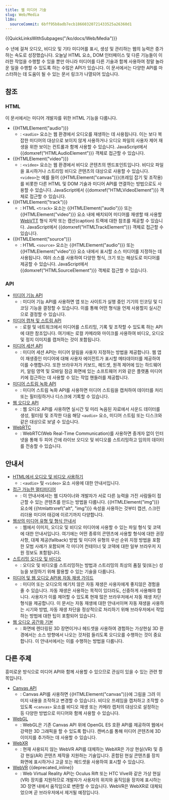 ```yaml
---
title: 웹 미디어 기술
slug: Web/Media
l10n:
  sourceCommit: 6bff95b8adb7ecb18660320721433525a26360d1
---
```


{{QuickLinksWithSubpages("/ko/docs/Web/Media")}}

수 년에 걸쳐 오디오, 비디오 및 기타 미디어를 표시, 생성 및 관리하는 웹의 능력은 증가하는 속도로 성장했습니다. 오늘날 HTML 요소, DOM 인터페이스 및 다른 기능들이 이러한 작업을 수행할 수 있을 뿐만 아니라 미디어를 다른 기술과 함께 사용하여 정말 놀라운 일을 수행할 수 있도록 하는 수많은 API가 있습니다. 이 문서에서는 다양한 API를 마스터하는 데 도움이 될 수 있는 문서 링크가 나열되어 있습니다.

## 참조

### HTML

이 문서에서는 미디어 개발자를 위한 HTML 기능을 다룹니다.

- {{HTMLElement("audio")}}
  - : `<audio>` 요소는 웹 환경에서 오디오를 재생하는 데 사용됩니다. 이는 보다 복잡한 미디어의 대상으로 보이지 않게 사용하거나 오디오 파일의 사용자 제어 재생을 위한 보이는 컨트롤과 함께 사용할 수 있습니다. JavaScript에서 {{domxref("HTMLAudioElement")}} 객체로 접근할 수 있습니다.
- {{HTMLElement("video")}}
  - : `<video>` 요소는 웹 환경에서 비디오 콘텐츠의 엔드포인트입니다. 비디오 파일을 표시하거나 스트리밍 비디오 콘텐츠의 대상으로 사용할 수 있습니다. `<video>`는 예를 들어 {{HTMLElement("canvas")}}(프레임 잡기 및 조작용)를 비롯한 다른 HTML 및 DOM 기술과 미디어 API를 연결하는 방법으로도 사용할 수 있습니다. JavaScript에서 {{domxref("HTMLVideoElement")}} 객체로 접근할 수 있습니다.
- {{HTMLElement("track")}}
  - : HTML `<track>` 요소는 {{HTMLElement("audio")}} 또는 {{HTMLElement("video")}} 요소 내에 배치되어 미디어를 재생할 때 사용할 [WebVTT](/ko/docs/Web/API/WebVTT_API) 형식 자막 또는 캡션(caption) 트랙에 대한 참조를 제공할 수 있습니다. JavaScript에서 {{domxref("HTMLTrackElement")}} 객체로 접근할 수 있습니다.
- {{HTMLElement("source")}}
  - : HTML `<source>` 요소는 {{HTMLElement("audio")}} 또는 {{HTMLElement("video")}} 요소 내에서 표시할 소스 미디어를 지정하는 데 사용됩니다. 여러 소스를 사용하여 다양한 형식, 크기 또는 해상도로 미디어를 제공할 수 있습니다. JavaScript에서 {{domxref("HTMLSourceElement")}} 객체로 접근할 수 있습니다.

### API

- [미디어 기능 API](/ko/docs/Web/API/Media_Capabilities_API)
  - : 미디어 기능 API를 사용하면 앱 또는 사이트가 실행 중인 기기의 인코딩 및 디코딩 기능을 결정할 수 있습니다. 이를 통해 어떤 형식을 언제 사용할지 실시간으로 결정할 수 있습니다.
- [미디어 캡쳐 및 스트림 API](/ko/docs/Web/API/Media_Capture_and_Streams_API)
  - : 로컬 및 네트워크에서 미디어를 스트리밍, 기록 및 조작할 수 있도록 하는 API에 대한 참조입니다. 여기에는 로컬 카메라와 마이크를 사용하여 비디오, 오디오 및 정지 이미지를 캡처하는 것이 포함됩니다.
- [미디어 세션 API](/ko/docs/Web/API/Media_Session_API)
  - : 미디어 세션 API는 미디어 알림을 사용자 지정하는 방법을 제공합니다. 웹 앱이 재생중인 미디어에 대해 사용자 에이전트가 표시할 메타데이터를 제공하여 이를 수행합니다. 또한 브라우저가 키보드, 헤드셋, 원격 제어에 있는 하드웨어 키, 알림 영역 및 모바일 잠금 화면에 있는 소프트웨어 키와 같은 플랫폼 미디어 키에 접근하는 데 사용할 수 있는 작업 핸들러를 제공합니다.
- [미디어 스트림 녹화 API](/ko/docs/Web/API/MediaStream_Recording_API)
  - : 미디어 스트림 녹화 API를 사용하면 미디어 스트림을 캡처하여 데이터를 처리 또는 필터링하거나 디스크에 기록할 수 있습니다.
- [웹 오디오 API](/ko/docs/Web/API/Web_Audio_API)
  - : 웹 오디오 API를 사용하면 실시간 및 미리 녹음된 자료에서 사운드 데이터를 생성, 필터링 및 조작한 다음 해당 `<audio>` 요소, 미디어 스트림 또는 디스크와 같은 대상으로 보낼 수 있습니다.
- [WebRTC](/ko/docs/Web/API/WebRTC_API)
  - : WebRTC(Web Real-Time Communication)를 사용하면 중개자 없이 인터넷을 통해 두 피어 간에 라이브 오디오 및 비디오를 스트리밍하고 임의의 데이터를 전송할 수 있습니다.

## 안내서

- [HTML에서 오디오 및 비디오 사용하기](/ko/docs/Web/Media/HTML_media)
  - : `<audio>` 및 `<video>` 요소 사용에 대한 안내서입니다.
- [접근 가능한 멀티미디어](/ko/docs/Learn/Accessibility/Multimedia)
  - : 이 안내서에서는 웹 디자이너와 개발자가 서로 다른 능력을 가진 사람들이 접근할 수 있는 콘텐츠를 만드는 방법을 다룹니다. {{HTMLElement("img")}} 요소에 {{htmlattrxref("alt", "img")}} 속성을 사용하는 것부터 캡션, 스크린 리더용 미디어 태깅에 이르기까지 다양합니다.
- [웹상의 미디어 유형 및 형식 안내서](/ko/docs/Web/Media/Formats)
  - : 웹에서 이미지, 오디오 및 비디오 미디어에 사용할 수 있는 파일 형식 및 코덱에 대한 안내서입니다. 여기에는 어떤 종류의 콘텐츠에 사용할 형식에 대한 권장 사항, 대체 제공(fallback) 방법 및 미디어 유형의 우선 순위 지정 방법을 포함한 모범 사례가 포함되며 각 미디어 컨테이너 및 코덱에 대한 일부 브라우저 지원 정보도 포함됩니다.
- [스트리밍 오디오 및 비디오](/ko/docs/Web/Media/Streaming)
  - : 오디오 및 비디오를 스트리밍하는 방법과 스트리밍의 최상의 품질 및(또는) 성능을 보장하기 위해 활용할 수 있는 기술을 다룹니다.
- [미디어 및 웹 오디오 API용 자동 재생 가이드](/ko/docs/Web/Media/Autoplay_guide)
  - : 미디어 또는 오디오의 예기치 않은 자동 재생은 사용자에게 좋지않은 경험을 줄 수 있습니다. 자동 재생은 사용하는 목적이 있더라도, 신중하게 사용해야 합니다. 사용자가 이를 제어할 수 있도록 현재 많은 브라우저에서 자동 재생 차단 형식을 제공합니다. 이 문서는 자동 재생에 대한 안내서이며 자동 재생을 사용하는 시기와 방법, 자동 재생 차단을 정상적으로 처리하기 위해 브라우저에서 작업하는 방법에 대한 팁이 포함되어 있습니다.
- [웹 오디오 공간화 기본](/ko/docs/Web/API/Web_Audio_API/Web_audio_spatialization_basics)
  - : 화면에 렌더링된 3D 장면이거나 헤드셋을 사용하여 경험하는 가상현실 3D 환경에서는 소스 방향에서 나오는 것처럼 들리도록 오디오를 수행하는 것이 중요합니다. 이 안내서에서는 이를 수행하는 방법을 다룹니다.

## 다른 주제

흥미로운 방식으로 미디어 API와 함께 사용할 수 있으므로 관심이 있을 수 있는 관련 항목입니다.

- [Canvas API](/ko/docs/Web/API/Canvas_API)
  - : Canvas API를 사용하면 {{HTMLElement("canvas")}}에 그림을 그려 이미지 내용을 조작하고 변경할 수 있습니다. 비디오 프레임을 캡처하고 조작할 수 있도록 `<canvas>` 요소를 비디오 재생 또는 카메라 캡처의 대상으로 설정하는 등 다양한 방법으로 미디어와 함께 사용할 수 있습니다.
- [WebGL](/ko/docs/Web/API/WebGL_API)
  - : WebGL은 기존 Canvas API 위에 OpenGL ES 호환 API를 제공하여 웹에서 강력한 3D 그래픽을 할 수 있도록 합니다. 캔버스를 통해 미디어 콘텐츠에 3D 이미지를 추가하는 데 사용할 수 있습니다.
- [WebXR](/ko/docs/Web/API/WebXR_Device_API)
  - : 현재 사용되지 않는 WebVR API를 대체하는 WebXR은 가상 현실(VR) 및 증강 현실(AR) 콘텐츠 제작을 지원하는 기술입니다. 혼합된 현실 콘텐츠를 장치 화면에 표시하거나 고글 또는 헤드셋을 사용하여 표시할 수 있습니다.
- [WebVR](/ko/docs/Web/API/WebVR_API) {{deprecated_inline}}
  - : Web Virtual Reality API는 Oculus Rift 또는 HTC Vive와 같은 가상 현실(VR) 장치를 지원하므로 개발자가 사용자의 위치와 움직임을 장치에 표시하는 3D 장면 내에서 움직임으로 변환할 수 있습니다. WebVR은 WebXR로 대체되었으며 곧 브라우저에서 제거될 예정입니다.
